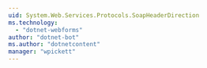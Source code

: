 ```yaml
---
uid: System.Web.Services.Protocols.SoapHeaderDirection
ms.technology: 
  - "dotnet-webforms"
author: "dotnet-bot"
ms.author: "dotnetcontent"
manager: "wpickett"
---
```

